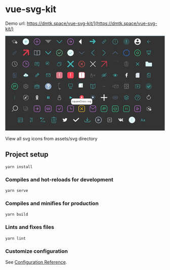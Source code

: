 # vue-svg-kit

Demo url: https://dmtk.space/vue-svg-kit/](https://dmtk.space/vue-svg-kit/)

![Demo Image](demo.jpg)

View all svg icons from assets/svg directory


## Project setup
```
yarn install
```

### Compiles and hot-reloads for development
```
yarn serve
```

### Compiles and minifies for production
```
yarn build
```

### Lints and fixes files
```
yarn lint
```

### Customize configuration
See [Configuration Reference](https://cli.vuejs.org/config/).
